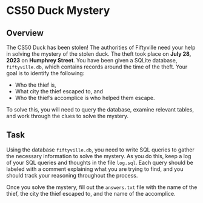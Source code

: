 # CS50 Duck Mystery 

## Overview

The CS50 Duck has been stolen! The authorities of Fiftyville need your help in solving the mystery of the stolen duck. The theft took place on **July 28, 2023** on **Humphrey Street**. You have been given a SQLite database, `fiftyville.db`, which contains records around the time of the theft. Your goal is to identify the following:

- Who the thief is,
- What city the thief escaped to, and
- Who the thief’s accomplice is who helped them escape.

To solve this, you will need to query the database, examine relevant tables, and work through the clues to solve the mystery.

## Task

Using the database `fiftyville.db`, you need to write SQL queries to gather the necessary information to solve the mystery. As you do this, keep a log of your SQL queries and thoughts in the file `log.sql`. Each query should be labeled with a comment explaining what you are trying to find, and you should track your reasoning throughout the process.

Once you solve the mystery, fill out the `answers.txt` file with the name of the thief, the city the thief escaped to, and the name of the accomplice.
